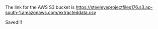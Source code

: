 The link for the AWS S3 bucket is 
https://steeleyeprojectfiles176.s3.ap-south-1.amazonaws.com/extracteddata.csv

Saved!!!
